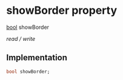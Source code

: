


# showBorder property






[bool](https://api.flutter.dev/flutter/dart-core/bool-class.html) showBorder
  
_read / write_






## Implementation

```dart
bool showBorder;


```







